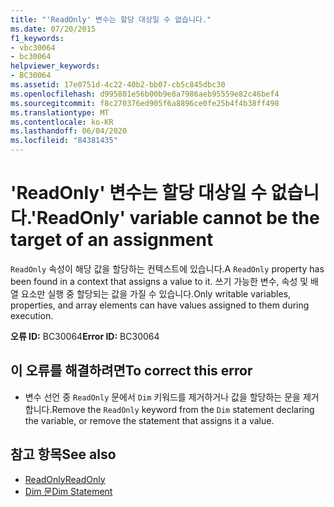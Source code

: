 ```yaml
---
title: "'ReadOnly' 변수는 할당 대상일 수 없습니다."
ms.date: 07/20/2015
f1_keywords:
- vbc30064
- bc30064
helpviewer_keywords:
- BC30064
ms.assetid: 17e0751d-4c22-40b2-bb07-cb5c845dbc30
ms.openlocfilehash: d995801e56b00b9e8a7986aeb95559e82c46bef4
ms.sourcegitcommit: f8c270376ed905f6a8896ce0fe25b4f4b38ff498
ms.translationtype: MT
ms.contentlocale: ko-KR
ms.lasthandoff: 06/04/2020
ms.locfileid: "84381435"
---
```

# <a name="readonly-variable-cannot-be-the-target-of-an-assignment"></a><span data-ttu-id="d072e-102">'ReadOnly' 변수는 할당 대상일 수 없습니다.</span><span class="sxs-lookup"><span data-stu-id="d072e-102">'ReadOnly' variable cannot be the target of an assignment</span></span>
<span data-ttu-id="d072e-103">`ReadOnly` 속성이 해당 값을 할당하는 컨텍스트에 있습니다.</span><span class="sxs-lookup"><span data-stu-id="d072e-103">A `ReadOnly` property has been found in a context that assigns a value to it.</span></span> <span data-ttu-id="d072e-104">쓰기 가능한 변수, 속성 및 배열 요소만 실행 중 할당되는 값을 가질 수 있습니다.</span><span class="sxs-lookup"><span data-stu-id="d072e-104">Only writable variables, properties, and array elements can have values assigned to them during execution.</span></span>  
  
 <span data-ttu-id="d072e-105">**오류 ID:** BC30064</span><span class="sxs-lookup"><span data-stu-id="d072e-105">**Error ID:** BC30064</span></span>  
  
## <a name="to-correct-this-error"></a><span data-ttu-id="d072e-106">이 오류를 해결하려면</span><span class="sxs-lookup"><span data-stu-id="d072e-106">To correct this error</span></span>  
  
- <span data-ttu-id="d072e-107">변수 선언 중 `ReadOnly` 문에서 `Dim` 키워드를 제거하거나 값을 할당하는 문을 제거합니다.</span><span class="sxs-lookup"><span data-stu-id="d072e-107">Remove the `ReadOnly` keyword from the `Dim` statement declaring the variable, or remove the statement that assigns it a value.</span></span>  
  
## <a name="see-also"></a><span data-ttu-id="d072e-108">참고 항목</span><span class="sxs-lookup"><span data-stu-id="d072e-108">See also</span></span>

- [<span data-ttu-id="d072e-109">ReadOnly</span><span class="sxs-lookup"><span data-stu-id="d072e-109">ReadOnly</span></span>](../language-reference/modifiers/readonly.md)
- [<span data-ttu-id="d072e-110">Dim 문</span><span class="sxs-lookup"><span data-stu-id="d072e-110">Dim Statement</span></span>](../language-reference/statements/dim-statement.md)
